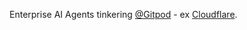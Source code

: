 Enterprise AI Agents tinkering [@Gitpod](https://gitpod.io) - ex [Cloudflare](https://www.cloudflare.com/).
